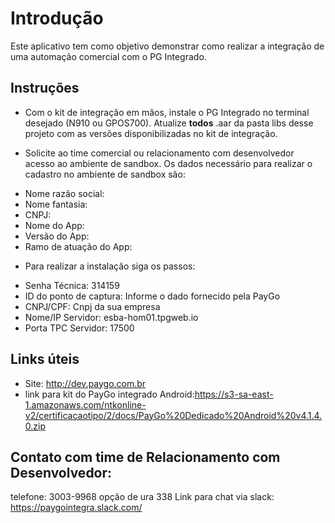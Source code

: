 # Introdução
Este aplicativo tem como objetivo demonstrar como realizar a integração
de uma automação comercial com o PG Integrado.

## Instruções
- Com o kit de integração em mãos, instale o PG Integrado no terminal
desejado (N910 ou GPOS700). Atualize **todos** .aar da pasta libs desse
projeto com as versões disponibilizadas no kit de integração.

- Solicite ao time comercial ou relacionamento com desenvolvedor acesso ao ambiente de sandbox.
Os dados necessário para realizar o cadastro no ambiente de sandbox são:
* Nome razão social:
* Nome fantasia:
* CNPJ:
* Nome do App:
* Versão do App:
* Ramo de atuação do App:

- Para realizar a instalação siga os passos:
* Senha Técnica: 314159
* ID do ponto de captura: Informe o dado fornecido pela PayGo
* CNPJ/CPF: Cnpj da sua empresa
* Nome/IP Servidor: esba-hom01.tpgweb.io
* Porta TPC Servidor: 17500

## Links úteis
- Site: http://dev.paygo.com.br
- link para kit do PayGo integrado Android:https://s3-sa-east-1.amazonaws.com/ntkonline-v2/certificacaotipo/2/docs/PayGo%20Dedicado%20Android%20v4.1.4.0.zip

## Contato com time de Relacionamento com Desenvolvedor:
telefone: 3003-9968 opção de ura 338
Link para chat via slack: https://paygointegra.slack.com/

